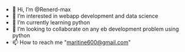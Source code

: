 - 👋 Hi, I’m @Renerd-max
- 👀 I’m interested in webapp development and data science
- 🌱 I’m currently learning python
- 💞️ I’m looking to collaborate on any eb development problem using python
- 📫 How to reach me "maritine600@gmail.com"

<!---
Renerd-max/Renerd-max is a ✨ special ✨ repository because its `README.md` (this file) appears on your GitHub profile.
You can click the Preview link to take a look at your changes.
--->
